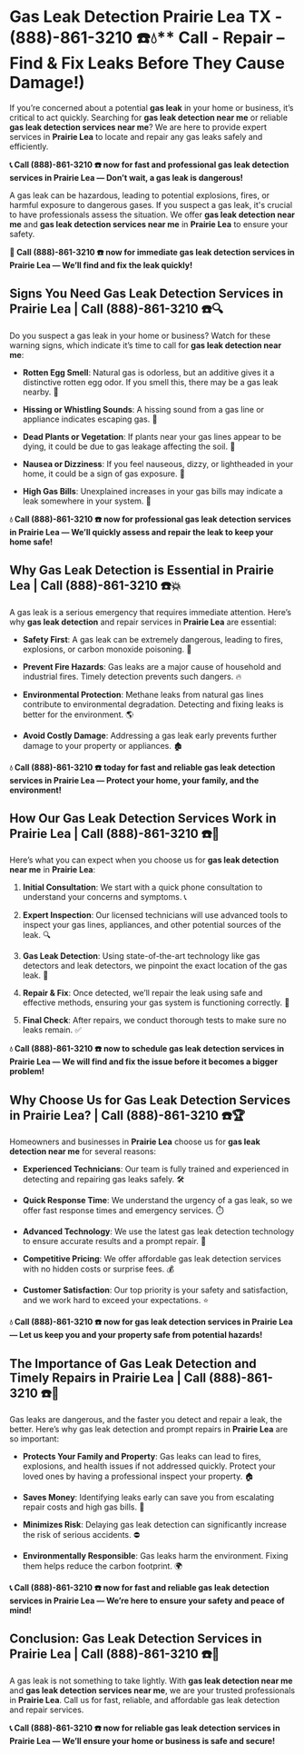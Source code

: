 # Gas Leak Detection Prairie Lea TX - (888)-861-3210 ☎️💧** Call - Repair – Find & Fix Leaks Before They Cause Damage!)

If you’re concerned about a potential **gas leak** in your home or business, it’s critical to act quickly. Searching for **gas leak detection near me** or reliable **gas leak detection services near me**? We are here to provide expert services in **Prairie Lea** to locate and repair any gas leaks safely and efficiently.

**📞 Call (888)-861-3210 ☎️ now for fast and professional gas leak detection services in Prairie Lea — Don’t wait, a gas leak is dangerous!**

A gas leak can be hazardous, leading to potential explosions, fires, or harmful exposure to dangerous gases. If you suspect a gas leak, it's crucial to have professionals assess the situation. We offer **gas leak detection near me** and **gas leak detection services near me** in **Prairie Lea** to ensure your safety.

**🚨 Call (888)-861-3210 ☎️ now for immediate gas leak detection services in Prairie Lea — We’ll find and fix the leak quickly!**

## **Signs You Need Gas Leak Detection Services in Prairie Lea | Call (888)-861-3210 ☎️🔍**

Do you suspect a gas leak in your home or business? Watch for these warning signs, which indicate it’s time to call for **gas leak detection near me**:

- **Rotten Egg Smell**: Natural gas is odorless, but an additive gives it a distinctive rotten egg odor. If you smell this, there may be a gas leak nearby. 💨
- **Hissing or Whistling Sounds**: A hissing sound from a gas line or appliance indicates escaping gas. 📣
- **Dead Plants or Vegetation**: If plants near your gas lines appear to be dying, it could be due to gas leakage affecting the soil. 🌱
- **Nausea or Dizziness**: If you feel nauseous, dizzy, or lightheaded in your home, it could be a sign of gas exposure. 🤢
- **High Gas Bills**: Unexplained increases in your gas bills may indicate a leak somewhere in your system. 💸

**💧 Call (888)-861-3210 ☎️ now for professional gas leak detection services in Prairie Lea — We’ll quickly assess and repair the leak to keep your home safe!**

## **Why Gas Leak Detection is Essential in Prairie Lea | Call (888)-861-3210 ☎️💥**

A gas leak is a serious emergency that requires immediate attention. Here’s why **gas leak detection** and repair services in **Prairie Lea** are essential:

- **Safety First**: A gas leak can be extremely dangerous, leading to fires, explosions, or carbon monoxide poisoning. 🛑
- **Prevent Fire Hazards**: Gas leaks are a major cause of household and industrial fires. Timely detection prevents such dangers. 🔥
- **Environmental Protection**: Methane leaks from natural gas lines contribute to environmental degradation. Detecting and fixing leaks is better for the environment. 🌎
- **Avoid Costly Damage**: Addressing a gas leak early prevents further damage to your property or appliances. 🏚️

**💧 Call (888)-861-3210 ☎️ today for fast and reliable gas leak detection services in Prairie Lea — Protect your home, your family, and the environment!**

## **How Our Gas Leak Detection Services Work in Prairie Lea | Call (888)-861-3210 ☎️🔧**

Here’s what you can expect when you choose us for **gas leak detection near me** in **Prairie Lea**:

1. **Initial Consultation**: We start with a quick phone consultation to understand your concerns and symptoms. 📞
2. **Expert Inspection**: Our licensed technicians will use advanced tools to inspect your gas lines, appliances, and other potential sources of the leak. 🔍
3. **Gas Leak Detection**: Using state-of-the-art technology like gas detectors and leak detectors, we pinpoint the exact location of the gas leak. 🔬
4. **Repair & Fix**: Once detected, we’ll repair the leak using safe and effective methods, ensuring your gas system is functioning correctly. 🔧
5. **Final Check**: After repairs, we conduct thorough tests to make sure no leaks remain. ✅

**💧 Call (888)-861-3210 ☎️ now to schedule gas leak detection services in Prairie Lea — We will find and fix the issue before it becomes a bigger problem!**

## **Why Choose Us for Gas Leak Detection Services in Prairie Lea? | Call (888)-861-3210 ☎️🏆**

Homeowners and businesses in **Prairie Lea** choose us for **gas leak detection near me** for several reasons:

- **Experienced Technicians**: Our team is fully trained and experienced in detecting and repairing gas leaks safely. 🛠️
- **Quick Response Time**: We understand the urgency of a gas leak, so we offer fast response times and emergency services. ⏱️
- **Advanced Technology**: We use the latest gas leak detection technology to ensure accurate results and a prompt repair. 🧪
- **Competitive Pricing**: We offer affordable gas leak detection services with no hidden costs or surprise fees. 💰
- **Customer Satisfaction**: Our top priority is your safety and satisfaction, and we work hard to exceed your expectations. ⭐

**💧 Call (888)-861-3210 ☎️ now for gas leak detection services in Prairie Lea — Let us keep you and your property safe from potential hazards!**

## **The Importance of Gas Leak Detection and Timely Repairs in Prairie Lea | Call (888)-861-3210 ☎️🚨**

Gas leaks are dangerous, and the faster you detect and repair a leak, the better. Here’s why gas leak detection and prompt repairs in **Prairie Lea** are so important:

- **Protects Your Family and Property**: Gas leaks can lead to fires, explosions, and health issues if not addressed quickly. Protect your loved ones by having a professional inspect your property. 🏠
- **Saves Money**: Identifying leaks early can save you from escalating repair costs and high gas bills. 💸
- **Minimizes Risk**: Delaying gas leak detection can significantly increase the risk of serious accidents. ⛔
- **Environmentally Responsible**: Gas leaks harm the environment. Fixing them helps reduce the carbon footprint. 🌍

**📞 Call (888)-861-3210 ☎️ now for fast and reliable gas leak detection services in Prairie Lea — We’re here to ensure your safety and peace of mind!**

## **Conclusion: Gas Leak Detection Services in Prairie Lea | Call (888)-861-3210 ☎️💨**

A gas leak is not something to take lightly. With **gas leak detection near me** and **gas leak detection services near me**, we are your trusted professionals in **Prairie Lea**. Call us for fast, reliable, and affordable gas leak detection and repair services.

**📞 Call (888)-861-3210 ☎️ now for reliable gas leak detection services in Prairie Lea — We’ll ensure your home or business is safe and secure!**
